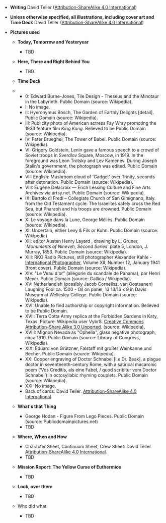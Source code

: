 * **Writing** David Teller \([Attribution-ShareAlike 4.0 International](http://creativecommons.org/licenses/by-sa/4.0/)\)

* **Unless otherwise specified, all illustrations, including cover art and Time Deck** David Teller \([Attribution-ShareAlike 4.0 International](http://creativecommons.org/licenses/by-sa/4.0/)\)

* **Pictures used**

  * **Today, Tomorrow and Yesteryear**

    * TBD

  * **Here, There and Right Behind You**

    * TBD

  * **Time Deck**

  * * 0: Edward Burne-Jones, Tile Design - Theseus and the Minotaur in the Labyrinth. Public Domain \(source: Wikipedia\).
    * I: No image.
    * II: Hyeronymus Bosch, The Garden of Earthly Delights \[detail\]. Public Domain \(source: Wikipedia\).
    * III: Publicity photo of American actress Fay Wray promoting the 1933 feature film _King Kong_. Believed to be Public Domain \(source: Wikipedia\).
    * IV: Peter Brueghel, The Tower of Babel. Public Domain \(source: Wikipedia\).
    * VI: Grigory Goldstein, Lenin gave a famous speech to a crowd of Soviet troops in Sverdlov Square, Moscow, in 1919. In the foreground was Leon Trotsky and Lev Kamenev. During Joseph Stalin's government, the photograph was edited. Public Domain \(source: Wikipedia\).
    * VII: English: Mushroom cloud of 'Gadget' over Trinity, seconds after detonation. Public Domain \(source: Wikipedia\).
    * VIII: Eugène Delacroix — Erich Lessing Culture and Fine Arts Archives via artsy.net. Public Domain \(source: Wikipedia\).
    * IX: Bartolo di Fredi – Collegiate Church of San Gimignano, Italy. from the Old Testament cycle: The Israelites safely cross the Red Sea, but Pharaoh and his troops are drowned. Public Domain \(source: Wikipedia\).
    * X: Le voyage dans la Lune, George Méliès. Public Domain \(source: Wikipedia\).
    * XI: Uncertain, either Levy & Fils or Kuhn. Public Domain \(source: Wikipedia\)
    * XII: editor Austen Henry Layard , drawing by L. Gruner, '_Monuments of Nineveh, Second Series_' plate 5, London, J. Murray, 1853. Public Domain \(source: Wikipedia\).
    * XIII: RKO Radio Pictures, still photographer Alexander Kahle - [International Photographer](https://archive.org/stream/internationalpho13holl#page/n4/mode/1up), Volume XII, Number 12, January 1941 \(front cover\). Public Domain \(source: Wikipedia\).
    * XIV: "Le Veau d'or" \(allégorie du scandale de Panama\), par Henri Meyer. Public Domain \(source: Gallica / Wikipedia\).
    * XV: Netherlandish \(possibly Jacob Cornelisz. van Oostsanen\) Laughing Fool ca. 1500 - Oil on panel, 13 13/16 x 9 in Davis Museum at Wellesley College. Public Domain \(source: Wikipedia\).
    * XVI: Unable to find authorship or copyright information. Believed to be Public Domain.
    * XVII: Terra Cotta Army replica at the Forbidden Gardens in Katy, Texas. Picture: Wikipedia user Vybr8. [Creative Commons](https://en.wikipedia.org/wiki/en:Creative_Commons) [Attribution-Share Alike 3.0 Unported](https://creativecommons.org/licenses/by-sa/3.0/deed.en). \(source: Wikipedia\).
    * XVIII: Mignon Nevada as "Ophelia", glass negative photograph, circa 1910. Public Domain \(source: Library of Congress, Wikipedia\).
    * XIX: Eduard von Grützner, Falstaff mit großer Weinkanne und Becher. Public Domain \(source: Wikipedia\).
    * XX: Copper engraving of Doctor Schnabel \[i.e Dr. Beak\], a plague doctor in seventeenth-century Rome, with a satirical macaronic poem \(‘Vos Creditis, als eine Fabel, / quod scribitur vom Doctor Schnabel’\) in octosyllabic rhyming couplets. Public Domain \(source: Wikipedia\).
    * XXI: No image.
    * Back of cards: David Teller. [Attribution-ShareAlike 4.0 International](http://creativecommons.org/licenses/by-sa/4.0/).
  * **What's that Thing**
    * George Hodan - Figure From Lego Pieces. Public Domain \(source: Publicdomainpictures.net\)
    * TBD
  * **Where, When and How**
    * Character Sheet, Continuum Sheet, Crew Sheet: David Teller. [Attribution-ShareAlike 4.0 International](http://creativecommons.org/licenses/by-sa/4.0/).
    * TBD
  * **Mission Report: The Yellow Curse of Euthermios**
    * TBD
  * **Look, over there**
    * TBD
  * Who did what
    * TBD



